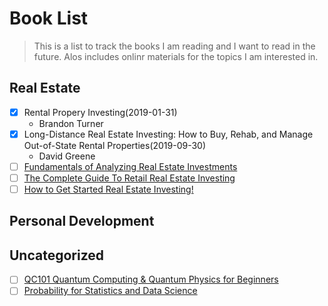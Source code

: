 # Book List
> This is a list to track the books I am reading and I want to read in the future.
> Alos includes onlinr materials for the topics I am interested in.

## Real Estate
- [X] Rental Propery Investing(2019-01-31)
    - Brandon Turner
- [X] Long-Distance Real Estate Investing: How to Buy, Rehab, and Manage Out-of-State Rental Properties(2019-09-30)
    - David Greene
- [ ] [Fundamentals of Analyzing Real Estate Investments](https://www.udemy.com/course/real-estate-investment-analysis/)
- [ ] [The Complete Guide To Retail Real Estate Investing](https://www.udemy.com/retail-real-estate-investing-masters/)
- [ ] [How to Get Started Real Estate Investing!](https://www.udemy.com/rei-quick-start/)

## Personal Development

## Uncategorized
- [ ] [QC101 Quantum Computing & Quantum Physics for Beginners](https://www.udemy.com/qc101-introduction-to-quantum-computing-quantum-physics-for-beginners/)
- [ ] [Probability for Statistics and Data Science](https://www.udemy.com/probability-for-statistics-and-data-science/)
